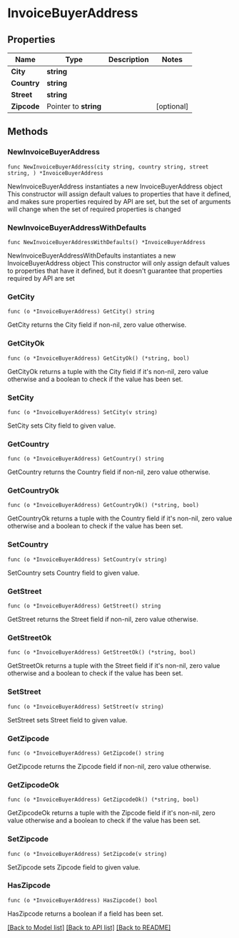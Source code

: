 # InvoiceBuyerAddress

## Properties

Name | Type | Description | Notes
------------ | ------------- | ------------- | -------------
**City** | **string** |  | 
**Country** | **string** |  | 
**Street** | **string** |  | 
**Zipcode** | Pointer to **string** |  | [optional] 

## Methods

### NewInvoiceBuyerAddress

`func NewInvoiceBuyerAddress(city string, country string, street string, ) *InvoiceBuyerAddress`

NewInvoiceBuyerAddress instantiates a new InvoiceBuyerAddress object
This constructor will assign default values to properties that have it defined,
and makes sure properties required by API are set, but the set of arguments
will change when the set of required properties is changed

### NewInvoiceBuyerAddressWithDefaults

`func NewInvoiceBuyerAddressWithDefaults() *InvoiceBuyerAddress`

NewInvoiceBuyerAddressWithDefaults instantiates a new InvoiceBuyerAddress object
This constructor will only assign default values to properties that have it defined,
but it doesn't guarantee that properties required by API are set

### GetCity

`func (o *InvoiceBuyerAddress) GetCity() string`

GetCity returns the City field if non-nil, zero value otherwise.

### GetCityOk

`func (o *InvoiceBuyerAddress) GetCityOk() (*string, bool)`

GetCityOk returns a tuple with the City field if it's non-nil, zero value otherwise
and a boolean to check if the value has been set.

### SetCity

`func (o *InvoiceBuyerAddress) SetCity(v string)`

SetCity sets City field to given value.


### GetCountry

`func (o *InvoiceBuyerAddress) GetCountry() string`

GetCountry returns the Country field if non-nil, zero value otherwise.

### GetCountryOk

`func (o *InvoiceBuyerAddress) GetCountryOk() (*string, bool)`

GetCountryOk returns a tuple with the Country field if it's non-nil, zero value otherwise
and a boolean to check if the value has been set.

### SetCountry

`func (o *InvoiceBuyerAddress) SetCountry(v string)`

SetCountry sets Country field to given value.


### GetStreet

`func (o *InvoiceBuyerAddress) GetStreet() string`

GetStreet returns the Street field if non-nil, zero value otherwise.

### GetStreetOk

`func (o *InvoiceBuyerAddress) GetStreetOk() (*string, bool)`

GetStreetOk returns a tuple with the Street field if it's non-nil, zero value otherwise
and a boolean to check if the value has been set.

### SetStreet

`func (o *InvoiceBuyerAddress) SetStreet(v string)`

SetStreet sets Street field to given value.


### GetZipcode

`func (o *InvoiceBuyerAddress) GetZipcode() string`

GetZipcode returns the Zipcode field if non-nil, zero value otherwise.

### GetZipcodeOk

`func (o *InvoiceBuyerAddress) GetZipcodeOk() (*string, bool)`

GetZipcodeOk returns a tuple with the Zipcode field if it's non-nil, zero value otherwise
and a boolean to check if the value has been set.

### SetZipcode

`func (o *InvoiceBuyerAddress) SetZipcode(v string)`

SetZipcode sets Zipcode field to given value.

### HasZipcode

`func (o *InvoiceBuyerAddress) HasZipcode() bool`

HasZipcode returns a boolean if a field has been set.


[[Back to Model list]](../README.md#documentation-for-models) [[Back to API list]](../README.md#documentation-for-api-endpoints) [[Back to README]](../README.md)


